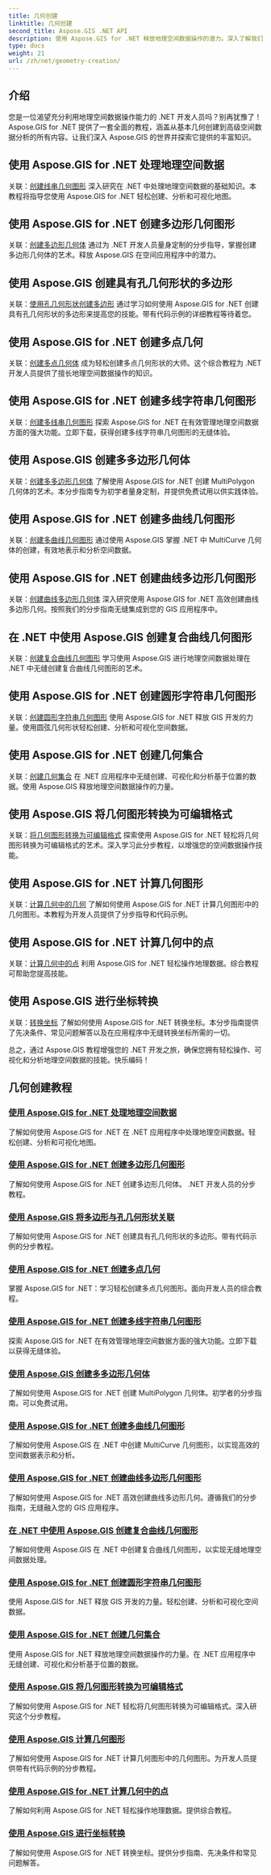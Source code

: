 ```yaml
---
title: 几何创建
linktitle: 几何创建
second_title: Aspose.GIS .NET API
description: 使用 Aspose.GIS for .NET 释放地理空间数据操作的潜力。深入了解我们的教程，涵盖几何创建、转换和分析。
type: docs
weight: 21
url: /zh/net/geometry-creation/
---
```


## 介绍

您是一位渴望充分利用地理空间数据操作能力的 .NET 开发人员吗？别再犹豫了！ Aspose.GIS for .NET 提供了一套全面的教程，涵盖从基本几何创建到高级空间数据分析的所有内容。让我们深入 Aspose.GIS 的世界并探索它提供的丰富知识。

## 使用 Aspose.GIS for .NET 处理地理空间数据
关联：[创建线串几何图形](./create-linestring-geometry/)
深入研究在 .NET 中处理地理空间数据的基础知识。本教程将指导您使用 Aspose.GIS for .NET 轻松创建、分析和可视化地图。

## 使用 Aspose.GIS for .NET 创建多边形几何图形
关联：[创建多边形几何体](./create-polygon-geometry/)
通过为 .NET 开发人员量身定制的分步指导，掌握创建多边形几何体的艺术。释放 Aspose.GIS 在空间应用程序中的潜力。

## 使用 Aspose.GIS 创建具有孔几何形状的多边形
关联：[使用孔几何形状创建多边形](./create-polygon-with-hole-geometry/)
通过学习如何使用 Aspose.GIS for .NET 创建具有孔几何形状的多边形来提高您的技能。带有代码示例的详细教程等待着您。

## 使用 Aspose.GIS for .NET 创建多点几何
关联：[创建多点几何体](./create-multipoint-geometry/)
成为轻松创建多点几何形状的大师。这个综合教程为 .NET 开发人员提供了擅长地理空间数据操作的知识。

## 使用 Aspose.GIS for .NET 创建多线字符串几何图形
关联：[创建多线串几何图形](./create-multilinestring-geometry/)
探索 Aspose.GIS for .NET 在有效管理地理空间数据方面的强大功能。立即下载，获得创建多线字符串几何图形的无缝体验。

## 使用 Aspose.GIS 创建多多边形几何体
关联：[创建多多边形几何体](./create-multipolygon-geometry/)
了解使用 Aspose.GIS for .NET 创建 MultiPolygon 几何体的艺术。本分步指南专为初学者量身定制，并提供免费试用以供实践体验。

## 使用 Aspose.GIS for .NET 创建多曲线几何图形
关联：[创建多曲线几何图形](./create-multicurve-geometry/)
通过使用 Aspose.GIS 掌握 .NET 中 MultiCurve 几何体的创建，有效地表示和分析空间数据。

## 使用 Aspose.GIS for .NET 创建曲线多边形几何图形
关联：[创建曲线多边形几何体](./create-curve-polygon-geometry/)
深入研究使用 Aspose.GIS for .NET 高效创建曲线多边形几何。按照我们的分步指南无缝集成到您的 GIS 应用程序中。

## 在 .NET 中使用 Aspose.GIS 创建复合曲线几何图形
关联：[创建复合曲线几何图形](./create-compound-curve-geometry/)
学习使用 Aspose.GIS 进行地理空间数据处理在 .NET 中无缝创建复合曲线几何图形的艺术。

## 使用 Aspose.GIS for .NET 创建圆形字符串几何图形
 关联：[创建圆形字符串几何图形](./create-circular-string-geometry/)
 使用 Aspose.GIS for .NET 释放 GIS 开发的力量。使用圆弦几何形状轻松创建、分析和可视化空间数据。

## 使用 Aspose.GIS for .NET 创建几何集合
 关联：[创建几何集合](./create-geometry-collection/)
 在 .NET 应用程序中无缝创建、可视化和分析基于位置的数据。使用 Aspose.GIS 释放地理空间数据操作的力量。


## 使用 Aspose.GIS 将几何图形转换为可编辑格式
 关联：[将几何图形转换为可编辑格式](./convert-geometry-to-editable/)
 探索使用 Aspose.GIS for .NET 轻松将几何图形转换为可编辑格式的艺术。深入学习此分步教程，以增强您的空间数据操作技能。

## 使用 Aspose.GIS for .NET 计算几何图形
 关联：[计算几何中的几何](./count-geometries-in-geometry/)
 了解如何使用 Aspose.GIS for .NET 计算几何图形中的几何图形。本教程为开发人员提供了分步指导和代码示例。

## 使用 Aspose.GIS for .NET 计算几何中的点
 关联：[计算几何中的点](./count-points-in-geometry/)
 利用 Aspose.GIS for .NET 轻松操作地理数据。综合教程可帮助您提高技能。

## 使用 Aspose.GIS 进行坐标转换
 关联：[转换坐标](./convert-coordinates/)
 了解如何使用 Aspose.GIS for .NET 转换坐标。本分步指南提供了先决条件、常见问题解答以及在应用程序中无缝转换坐标所需的一切。

总之，通过 Aspose.GIS 教程增强您的 .NET 开发之旅，确保您拥有轻松操作、可视化和分析地理空间数据的技能。快乐编码！
## 几何创建教程
### [使用 Aspose.GIS for .NET 处理地理空间数据](./create-linestring-geometry/)
了解如何使用 Aspose.GIS for .NET 在 .NET 应用程序中处理地理空间数据。轻松创建、分析和可视化地图。
### [使用 Aspose.GIS for .NET 创建多边形几何图形](./create-polygon-geometry/)
了解如何使用 Aspose.GIS for .NET 创建多边形几何体。 .NET 开发人员的分步教程。
### [使用 Aspose.GIS 将多边形与孔几何形状关联](./create-polygon-with-hole-geometry/)
了解如何使用 Aspose.GIS for .NET 创建具有孔几何形状的多边形。带有代码示例的分步教程。
### [使用 Aspose.GIS for .NET 创建多点几何](./create-multipoint-geometry/)
掌握 Aspose.GIS for .NET：学习轻松创建多点几何图形。面向开发人员的综合教程。
### [使用 Aspose.GIS for .NET 创建多线字符串几何图形](./create-multilinestring-geometry/)
探索 Aspose.GIS for .NET 在有效管理地理空间数据方面的强大功能。立即下载以获得无缝体验。
### [使用 Aspose.GIS 创建多多边形几何体](./create-multipolygon-geometry/)
了解如何使用 Aspose.GIS for .NET 创建 MultiPolygon 几何体。初学者的分步指南。可以免费试用。
### [使用 Aspose.GIS for .NET 创建多曲线几何图形](./create-multicurve-geometry/)
了解如何使用 Aspose.GIS 在 .NET 中创建 MultiCurve 几何图形，以实现高效的空间数据表示和分析。
### [使用 Aspose.GIS for .NET 创建曲线多边形几何图形](./create-curve-polygon-geometry/)
了解如何使用 Aspose.GIS for .NET 高效创建曲线多边形几何。遵循我们的分步指南，无缝融入您的 GIS 应用程序。
### [在 .NET 中使用 Aspose.GIS 创建复合曲线几何图形](./create-compound-curve-geometry/)
了解如何使用 Aspose.GIS 在 .NET 中创建复合曲线几何图形，以实现无缝地理空间数据处理。
### [使用 Aspose.GIS for .NET 创建圆形字符串几何图形](./create-circular-string-geometry/)
使用 Aspose.GIS for .NET 释放 GIS 开发的力量。轻松创建、分析和可视化空间数据。
### [使用 Aspose.GIS for .NET 创建几何集合](./create-geometry-collection/)
使用 Aspose.GIS for .NET 释放地理空间数据操作的力量。在 .NET 应用程序中无缝创建、可视化和分析基于位置的数据。
### [使用 Aspose.GIS 将几何图形转换为可编辑格式](./convert-geometry-to-editable/)
了解如何使用 Aspose.GIS for .NET 轻松将几何图形转换为可编辑格式。深入研究这个分步教程。
### [使用 Aspose.GIS 计算几何图形](./count-geometries-in-geometry/)
了解如何使用 Aspose.GIS for .NET 计算几何图形中的几何图形。为开发人员提供带有代码示例的分步教程。
### [使用 Aspose.GIS for .NET 计算几何中的点](./count-points-in-geometry/)
了解如何利用 Aspose.GIS for .NET 轻松操作地理数据。提供综合教程。
### [使用 Aspose.GIS 进行坐标转换](./convert-coordinates/)
了解如何使用 Aspose.GIS for .NET 转换坐标。提供分步指南、先决条件和常见问题解答。